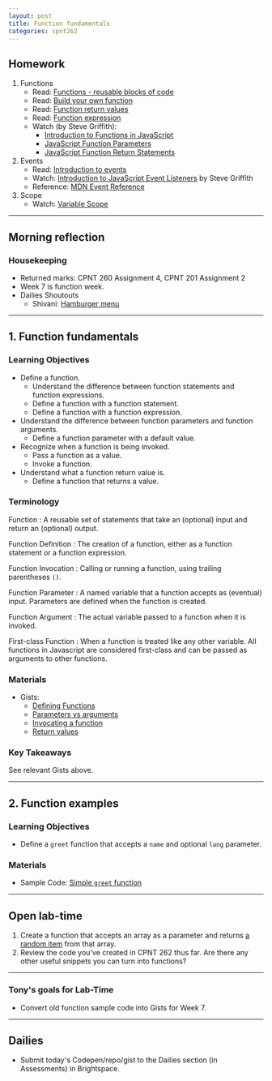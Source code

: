 ```yaml
---
layout: post
title: Function fundamentals
categories: cpnt262
---
```


## Homework
1. Functions
    - Read: [Functions - reusable blocks of code](https://developer.mozilla.org/en-US/docs/Learn/JavaScript/Building_blocks/Functions)
    - Read: [Build your own function](https://developer.mozilla.org/en-US/docs/Learn/JavaScript/Building_blocks/Build_your_own_function)
    - Read: [Function return values](https://developer.mozilla.org/en-US/docs/Learn/JavaScript/Building_blocks/Return_values)
    - Read: [Function expression](https://developer.mozilla.org/en-US/docs/web/JavaScript/Reference/Operators/function)
    - Watch (by Steve Griffith):
        - [Introduction to Functions in JavaScript](https://youtu.be/W6QaDqud66Y)
        - [JavaScript Function Parameters](https://youtu.be/dxbsN6_C5PI)
        - [JavaScript Function Return Statements](https://youtu.be/qed2cjdF-30)
2. Events
    - Read: [Introduction to events](https://developer.mozilla.org/en-US/docs/Learn/JavaScript/Building_blocks/Events)
    - Watch: [Introduction to JavaScript Event Listeners](https://youtu.be/EaRrmOtPYTM) by Steve Griffith
    - Reference: [MDN Event Reference](https://developer.mozilla.org/en-US/docs/Web/Events)
3. Scope
    - Watch: [Variable Scope](https://youtu.be/FyWdrCZZavQ)

---

## Morning reflection
### Housekeeping
- Returned marks: CPNT 260 Assignment 4, CPNT 201 Assignment 2
- Week 7 is function week.
- Dailies Shoutouts
  - Shivani: [Hamburger menu](https://shi-stack.github.io/cpnt262-a1/)

---

## 1. Function fundamentals
### Learning Objectives
- Define a function.
  - Understand the difference between function statements and function expressions.
  - Define a function with a function statement.
  - Define a function with a function expression.
- Understand the difference between function parameters and function arguments.
  - Define a function parameter with a default value.
- Recognize when a function is being invoked.
  - Pass a function as a value.
  - Invoke a function.
- Understand what a function return value is.
  - Define a function that returns a value.

### Terminology
Function 
: A reusable set of statements that take an (optional) input and return an (optional) output.

Function Definition
: The creation of a function, either as a function statement or a function expression.

Function Invocation
: Calling or running a function, using trailing parentheses `()`.

Function Parameter
: A named variable that a function accepts as (eventual) input. Parameters are defined when the function is created.

Function Argument
: The actual variable passed to a function when it is invoked.

First-class Function
: When a function is treated like any other variable. All functions in Javascript are considered first-class and can be passed as arguments to other functions.

### Materials
- Gists: 
  - [Defining Functions](https://gist.github.com/acidtone/e3ed5adfcb4f3c02f1b78f78c9c2bf8b)
  - [Parameters vs arguments](https://gist.github.com/acidtone/977e697e38e389284e839e4b7543ee56)
  - [Invocating a function](https://gist.github.com/acidtone/679b1b07dcaad4491e8696c871e36436)
  - [Return values](https://gist.github.com/acidtone/6a3cedd619454c4eeb49f87e98a925d2)

### Key Takeaways
See relevant Gists above.

---

## 2. Function examples
### Learning Objectives
- Define a `greet` function that accepts a `name` and optional `lang` parameter.

### Materials
- Sample Code: [Simple `greet` function](https://github.com/sait-wbdv/sample-code/blob/master/js-base/functions/examples/greet-1.js)


---

## Open lab-time
1. Create a function that accepts an array as a parameter and returns [a random item](https://gist.github.com/acidtone/2a3cac26a229aa95685e5cf6344f2e4e) from that array.
2. Review the code you've created in CPNT 262 thus far. Are there any other useful snippets you can turn into functions?

---

### Tony's goals for Lab-Time
- Convert old function sample code into Gists for Week 7.

---

## Dailies
- Submit today's Codepen/repo/gist to the Dailies section (in Assessments) in Brightspace.